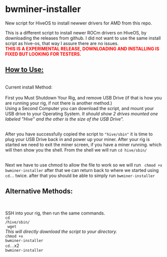 # bwminer-installer
New script for HiveOS to install newwer drivers for AMD from this repo.

This is a different script to install newer ROCm drivers on HiveOS, by downloading the releases from github. I did not want to use the same install script as hive-os, that way I assure there are no issues.<br />
<font color="red"><b>THIS IS A EXPERIMENTAL RELEASE, DOWNLOADING AND INSTALLING IS FIXED BUT LOOKING FOR TESTERS.</b></font>

<h2><u>How to Use:</u></h2><br />
Current install Method:<br /><br />
First you Must Shutdown Your Rig, and remove USB Drive (if that is how you are running your rig, if not there is another method.)<br />
Using a Second Computer you can download the script, and mount your USB drive to your Operating System. <i>It should show 2 drives mounted one labeled "Hive" and the other is the size of the USB Drive".</i><br /><br />

After you have successfully copied the script to <code>"hive/sbin"</code> it is time to plug your USB Drive back in and power up your miner. After your rig is started we need to exit the miner screen, if you have a miner running. which will then show you the shell. From the shell we will run <code>cd hive/sbin/</code><br /><br />

Next we have to use chmod to allow the file to work so we will run <code> chmod +x bwminer-installer</code> after that we can return back to where we started using <code>cd..</code> twice. after that you should be able to simply run <code>bwminer-installer</code>


<h2>Alternative Methods:</h2><br />

SSH into your rig, then run the same commands.<br />
<code>cd /hive/sbin/</code><br />
<code> wget </code><br />
<i>This will directly download the script to your directory.</i><br />
<code>chmod +x bwminer-installer</code><br />
<code>cd..</code>x2<br />
<code>bwminer-installer</code>

